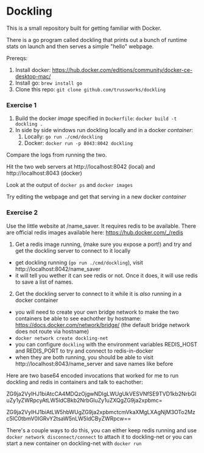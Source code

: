 Dockling
========

This is a small repository built for getting familiar with Docker. 

There is a go program called dockling that prints out a bunch of runtime stats on launch and then serves a simple "hello" webpage. 


Prereqs:

1. Install docker: https://hub.docker.com/editions/community/docker-ce-desktop-mac/
2. Install go: `brew install go`
2. Clone this repo: `git clone github.com/trussworks/dockling`


### Exercise 1

1. Build the docker _image_ specified in `Dockerfile`: `docker build -t dockling .`
2. In side by side windows run dockling locally and in a docker _container_:
	1. Locally: `go run ./cmd/dockling`
	2. Docker: `docker run -p 8043:8042 dockling`

Compare the logs from running the two.

Hit the two web servers at http://localhost:8042 (local) and http://localhost:8043 (docker)

Look at the output of `docker ps` and `docker images`

Try editing the webpage and get that serving in a new docker _container_

### Exercise 2

Use the little website at /name_saver. It requires redis to be available. There are official redis images available here: https://hub.docker.com/_/redis

1. Get a redis image running, (make sure you expose a port!) and try and get the dockling server to connect to it locally
* get dockling running (`go run ./cmd/dockling`), visit http://localhost:8042/name_saver
* it will tell you wether it can see redis or not. Once it does, it will use redis to save a list of names. 

2. Get the dockling server to connect to it while it is _also_ running in a docker container
* you will need to create your own bridge network to make the two containers be able to see eachother by hostname: https://docs.docker.com/network/bridge/ (the default bridge network does not route via hostname)
* `docker network create dockling-net`
* you can configure `dockling` with the environment variables REDIS_HOST and REDIS_PORT to try and connect to redis-in-docker
* when they are both running, you should be able to visit http://localhost:8043/name_server and save names like before

Here are two base64 encoded invocations that worked for me to run dockling and redis in containers and talk to eachother:

ZG9ja2VyIHJ1biAtcCA4MDQzOjgwNDIgLWUgUkVESVNfSE9TVD1kb2NrbGluZy1yZWRpcyAtLW5ldCBkb2NrbGluZy1uZXQgZG9ja2xpbmc=

ZG9ja2VyIHJ1biAtLW5hbWUgZG9ja2xpbmctcmVkaXMgLXAgNjM3OTo2Mzc5IC0tbmV0IGRvY2tsaW5nLW5ldCByZWRpcw==

There's a couple ways to do this, you can either keep redis running and use `docker network disconnect/connect` to attach it to dockling-net or you can start a new container on dockling-net with `docker run`
